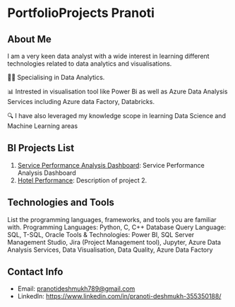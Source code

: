 # PortfolioProjects Pranoti

## About Me
I am a very keen data analyst with a wide interest in learning different technologies related to data analytics and visualisations. 

👩‍🎓 Specialising in Data Analytics. 

📊 Intrested in visualisation tool like Power Bi as well as Azure Data Analysis Services including Azure data Factory, Databricks. 

🔍 I have also leveraged my knowledge scope in learning Data Science and Machine Learning areas


## BI Projects List
1. [Service Performance Analysis Dashboard](https://app.powerbi.com/viewr=eyJrIjoiMGFhZDc3NTMtNzRjNS00MmVlLTkzMmEtNjFiMjg0YzY1MDFhIiwidCI6ImRmODY3OWNkLWE4MGUtNDVkOC05OWFjLWM4M2VkN2ZmOTVhMCJ9): Service Performance Analysis Dashboard
2. [Hotel Performance]([link-to-project-2](https://app.powerbi.com/view?r=eyJrIjoiZWRkOTAxMTEtYTEwNi00ZDQ3LThkYjItNGZhZWJkOGVjMDhhIiwidCI6ImRmODY3OWNkLWE4MGUtNDVkOC05OWFjLWM4M2VkN2ZmOTVhMCJ9)): Description of project 2.


## Technologies and Tools
List the programming languages, frameworks, and tools you are familiar with.
Programming Languages: Python, C, C++
Database Query Language:  SQL, T-SQL, Oracle
Tools & Technologies: Power BI, SQL Server Management Studio, Jira (Project Management tool), Jupyter,
 Azure Data Analysis Services, Data Visualisation, Data Quality, Azure Data Factory


## Contact Info
- Email: pranotideshmukh789@gmail.com
- LinkedIn:  https://www.linkedin.com/in/pranoti-deshmukh-355350188/
